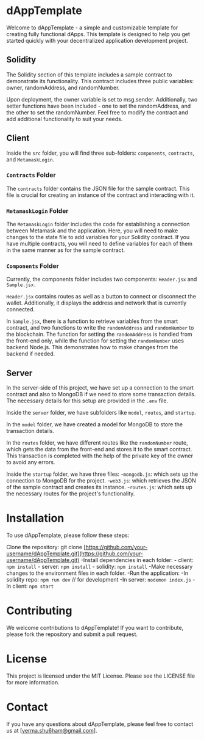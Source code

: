 # dAppTemplate

Welcome to dAppTemplate - a simple and customizable template for creating fully functional dApps. This template is designed to help you get started quickly with your decentralized application development project.

## Solidity

The Solidity section of this template includes a sample contract to demonstrate its functionality. This contract includes three public variables: owner, randomAddress, and randomNumber.

Upon deployment, the owner variable is set to msg.sender. Additionally, two setter functions have been included - one to set the randomAddress, and the other to set the randomNumber. Feel free to modify the contract and add additional functionality to suit your needs.

## Client

Inside the `src` folder, you will find three sub-folders: `components`, `contracts`, and `MetamaskLogin`.

### `Contracts` Folder

The `contracts` folder contains the JSON file for the sample contract. This file is crucial for creating an instance of the contract and interacting with it.

### `MetamaskLogin` Folder

The `MetamaskLogin` folder includes the code for establishing a connection between Metamask and the application. Here, you will need to make changes to the state file to add variables for your Solidity contract. If you have multiple contracts, you will need to define variables for each of them in the same manner as for the sample contract.

### `Components` Folder

Currently, the components folder includes two components: `Header.jsx` and `Sample.jsx.`

`Header.jsx` contains routes as well as a button to connect or disconnect the wallet. Additionally, it displays the address and network that is currently connected.

In `Sample.jsx`, there is a function to retrieve variables from the smart contract, and two functions to write the `randomAddress` and `randomNumber` to the blockchain. The function for setting the `randomAddress` is handled from the front-end only, while the function for setting the `randomNumber` uses backend Node.js. This demonstrates how to make changes from the backend if needed.

## Server

In the server-side of this project, we have set up a connection to the smart contract and also to MongoDB if we need to store some transaction details. The necessary details for this setup are provided in the `.env` file.

Inside the `server` folder, we have subfolders like `model`, `routes`, and `startup`.

In the `model` folder, we have created a model for MongoDB to store the transaction details.

In the `routes` folder, we have different routes like the `randomNumber` route, which gets the data from the front-end and stores it to the smart contract. This transaction is completed with the help of the private key of the owner to avoid any errors.

Inside the `startup` folder, we have three files:
    -`mongodb.js`: which sets up the connection to MongoDB for the project.
    -`web3.js`: which retrieves the JSON of the sample contract and creates its instance.
    -`routes.js`: which sets up the necessary routes for the project's functionality.

# Installation

To use dAppTemplate, please follow these steps:

Clone the repository: git clone [https://github.com/your-username/dAppTemplate.git](https://github.com/your-username/dAppTemplate.git)
-Install dependencies in each folder: - client: `npm install` - server: `npm install` - solidity: `npm install`
-Make necessary changes to the environment files in each folder.
-Run the application:
-In solidity repo: `npm run dev` // for development
-In server: `nodemon index.js`
-In client: `npm start`

# Contributing

We welcome contributions to dAppTemplate! If you want to contribute, please fork the repository and submit a pull request.

# License

This project is licensed under the MIT License. Please see the LICENSE file for more information.

# Contact

If you have any questions about dAppTemplate, please feel free to contact us at [verma.shu6ham@gmail.com].
